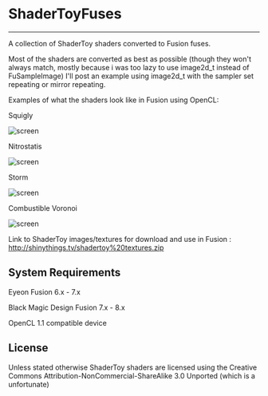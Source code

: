 # ShaderToyFuses
---------------
A collection of ShaderToy shaders converted to Fusion fuses.

Most of the shaders are converted as best as possible (though they won't always match, mostly because i was too lazy to use image2d_t instead of FuSampleImage)
I'll post an example using image2d_t with the sampler set repeating or mirror repeating.

Examples of what the shaders look like in Fusion using OpenCL:

Squigly

![screen](http://i.imgur.com/3Hcy92R.gif)

Nitrostatis

![screen](http://i.imgur.com/ncTEfL4.gif)

Storm

![screen](http://i.imgur.com/C9kyTb6.gif)

Combustible Voronoi

![screen](http://i.imgur.com/X5F24kA.gif)


Link to ShaderToy images/textures for download and use in Fusion : http://shinythings.tv/shadertoy%20textures.zip

System Requirements
-------------------
Eyeon Fusion 6.x - 7.x

Black Magic Design Fusion 7.x - 8.x


OpenCL 1.1 compatible device

License
-------
Unless stated otherwise ShaderToy shaders are licensed using the Creative Commons Attribution-NonCommercial-ShareAlike 3.0 Unported (which is a unfortunate)
